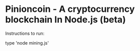 # Pinioncoin - A cryptocurrency blockchain In Node.js (beta)

Instructions to run: 

type 'node mining.js'
